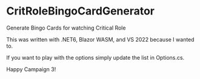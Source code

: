 # CritRoleBingoCardGenerator
Generate Bingo Cards for watching Critical Role

This was written with .NET6, Blazor WASM, and VS 2022 because I wanted to. 

If you want to play with the options simply update the list in Options.cs. 

Happy Campaign 3!
